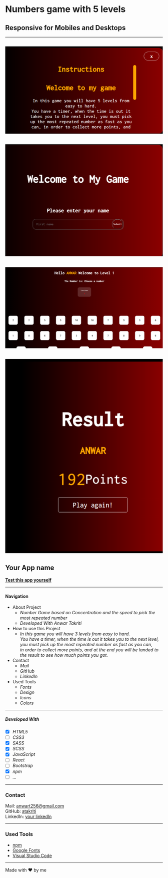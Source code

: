 # Numbers game with 5 levels

## Responsive for Mobiles and Desktops

---

## ![1](./src/images/1.png)

## ![2](./src/images/2.png)

## ![3](./src/images/3.png)

## ![4](./src/images/4.png)

## Your App name

**[Test this app yourself](https://atakriti.github.io/number-game/)**

---

#### Navigation

- About Project
  - _Number Game based on Concentration and the speed to pick the most repeated number_
  - _Developed With Anwar Takriti_
- How to use this Project
  - _In this game you will have 3 levels from easy to hard. <br>
    You have a timer, when the time is out it takes you to the next level, you must pick up the most repeated number as fast as you can,  
     in order to collect more points, and at the end you will be landed to the result to see how much points you got._
- Contact
  - _Mail_
  - _GitHub_
  - _LinkedIn_
- Used Tools
  - _Fonts_
  - _Design_
  - _Icons_
  - _Colors_

---


##### Developed With

- [x] _HTML5_
- [ ] _CSS3_
- [x] _SASS_
- [x] _SCSS_
- [x] _JavaScript_
- [ ] _React_
- [ ] _Bootstrap_
- [x] _npm_
- [ ] _..._

---

### Contact

Mail: <anwart256@gmail.com><br>
GitHub: [atakriti](https://github.com/atakriti)<br>
LinkedIn: [your linkedIn](#)

---

### Used Tools

- [npm](https://www.npmjs.com/)
- [Google Fonts](https://fonts.google.com/)
- [Visual Studio Code](https://code.visualstudio.com/)

---

Made with ❤️ by me
